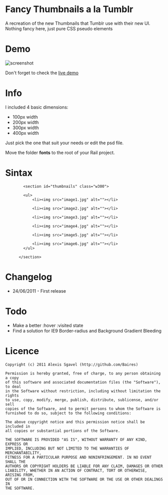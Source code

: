 Fancy Thumbnails a la Tumblr
===========

A recreation of the new Thumbnails that Tumblr use with their new UI. Nothing fancy here, just pure CSS pseudo elements


Demo
====

![screenshot](http://eliseos.net/wp-content/uploads/2011/06/tumblr-thumbs.jpg)

Don't forget to check the [live demo](http://a00.com.ar/thumb/)


Info
=======

I included 4 basic dimensions:

* 100px width
* 200px width
* 300px width
* 400px width

Just pick the one that suit your needs or edit the psd file.

Move the folder **fonts** to the root of your Rail project.

Sintax
======================

	        <section id="thumbnails" class="w300">
 
            <ul>
                <li><img src="image1.jpg" alt=""></li>
 
                <li><img src="image2.jpg" alt=""></li>
 
                <li><img src="image3.jpg" alt=""></li>
 
                <li><img src="image4.jpg" alt=""></li>
 
                <li><img src="image5.jpg" alt=""></li>
 
                <li><img src="image6.jpg" alt=""></li>
            </ul>
 
          </section>




Changelog
=========

* 24/06/2011 - First release



Todo
====

* Make a better :hover :visited state
* Find a solution  for IE9 Border-radius and Background Gradient Bleeding

Licence
=======

    Copyright (c) 2011 Alexis Sgavel (http://github.com/Baires)
    
    Permission is hereby granted, free of charge, to any person obtaining a copy
    of this software and associated documentation files (the "Software"), to deal
    in the Software without restriction, including without limitation the rights
    to use, copy, modify, merge, publish, distribute, sublicense, and/or sell
    copies of the Software, and to permit persons to whom the Software is
    furnished to do so, subject to the following conditions:
    
    The above copyright notice and this permission notice shall be included in
    all copies or substantial portions of the Software.
    
    THE SOFTWARE IS PROVIDED "AS IS", WITHOUT WARRANTY OF ANY KIND, EXPRESS OR
    IMPLIED, INCLUDING BUT NOT LIMITED TO THE WARRANTIES OF MERCHANTABILITY,
    FITNESS FOR A PARTICULAR PURPOSE AND NONINFRINGEMENT. IN NO EVENT SHALL THE
    AUTHORS OR COPYRIGHT HOLDERS BE LIABLE FOR ANY CLAIM, DAMAGES OR OTHER
    LIABILITY, WHETHER IN AN ACTION OF CONTRACT, TORT OR OTHERWISE, ARISING FROM,
    OUT OF OR IN CONNECTION WITH THE SOFTWARE OR THE USE OR OTHER DEALINGS IN
    THE SOFTWARE.

